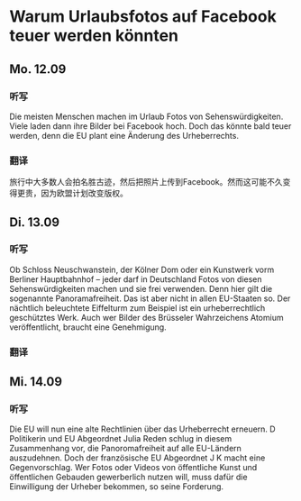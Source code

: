 Warum Urlaubsfotos auf Facebook teuer werden könnten
==========

## Mo. 12.09

### 听写

Die meisten Menschen machen im Urlaub Fotos von Sehenswürdigkeiten. Viele laden dann ihre Bilder bei Facebook hoch. Doch das könnte bald teuer werden, denn die EU plant eine Änderung des Urheberrechts.

### 翻译

旅行中大多数人会拍名胜古迹，然后把照片上传到Facebook。然而这可能不久变得更贵，因为欧盟计划改变版权。

## Di. 13.09

### 听写

Ob Schloss Neuschwanstein, der Kölner Dom oder ein Kunstwerk vorm Berliner Hauptbahnhof – jeder darf in Deutschland Fotos von diesen Sehenswürdigkeiten machen und sie frei verwenden. Denn hier gilt die sogenannte Panoramafreiheit. Das ist aber nicht in allen EU-Staaten so. Der nächtlich beleuchtete Eiffelturm zum Beispiel ist ein urheberrechtlich geschütztes Werk. Auch wer Bilder des Brüsseler Wahrzeichens Atomium veröffentlicht, braucht eine Genehmigung.

### 翻译

## Mi. 14.09

### 听写

Die EU will nun eine alte Rechtlinien über das Urheberrecht erneuern. D Politikerin und EU Abgeordnet Julia Reden schlug in diesem Zusammenhang vor, die Panoromafreiheit auf alle EU-Ländern auszudehnen. Doch der französische EU Abgeordnet J K macht eine Gegenvorschlag. Wer Fotos oder Videos von öffentliche Kunst und öffentlichen Gebauden gewerberlich nutzen will, muss dafür die Einwilligung der Urheber bekommen, so seine Forderung.

